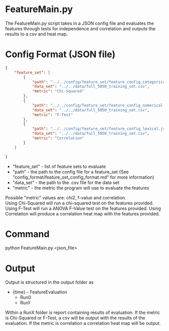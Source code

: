 # FeatureMain.py

The FeatureMain.py script takes in a JSON config file and evaluates the features through tests for independence and correlation and outputs the results to a csv and heat map.

# Config Format (JSON file)
```json
{
	"feature_set": [
		{
			"path": "../../config/feature_set/feature_config_categorical.json",
			"data_set": "../../data/full_5050_training_set.csv",
			"metric": "Chi-Squared"
		},
		{
			"path": "../../config/feature_set/feature_config_numerical.json",
			"data_set": "../../data/full_5050_training_set.csv",
			"metric": "F-Test"
		},
        {
			"path": "../../config/feature_set/feature_config_lexical.json",
			"data_set": "../../data/full_5050_training_set.csv",
			"metric": "Correlation"
		}
	]

}
```
* "feature_set" - list of feature sets to evaluate
* "path" - the path to the config file for a feature_set (See "config_format/feature_set_config_format.md" for more information)
* "data_set" - the path to the .csv file for the data set
* "metric"	- the metric the program will use to evaluate the features

Possible "metric" values are: chi2, f-value and correlation.  
Using Chi-Squared will run a chi-squared test on the features provided.
Using F-Test will run a ANOVA F-Value test on the features provided.
Using Correlation will produce a correlation heat map with the features provided.

# Command

python FeatureMain.py <json_file>

# Output

Output is structured in the output folder as  
  * {time} - FeatureEvaluation  
    * Run0  
    * Run1  
		
Within a RunX folder is report containing results of evaluation. If the metric is Chi-Squared or F-Test, a csv will be output
 with the results of the evaluation. If the metric is correlation a correlation heat map will be output.
